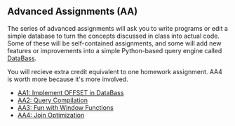 ## Advanced Assignments (AA)

The series of advanced assignments will ask you to write programs or edit a simple database to turn the concepts discussed in class into actual code.  Some of these will be self-contained assignments, and some will add new features or improvements into a simple Python-based query engine called  [DataBass](https://www.github.com/w4111/databass-public).

You will recieve extra credit equivalent to one homework assignment.  AA4 is worth more because it's more involved.

* [AA1: Implement OFFSET in DataBass](./databass/offset.md)
* [AA2: Query Compilation](./databass/compile.md)
* [AA3: Fun with Window Functions](./window.md)
* [AA4: Join Optimization](./databass/join.md)
